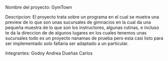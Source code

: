 Nombre del proyecto: GymTown

Descripcion: El proyecto trata sobre un programa en el cual se muetra una preview de lo que son unas sucursales de gimnacios en la cual da una pequeña muestra de lo que son los instructores, algunas rutinas, e incluso te da la direccion de de algunos lugares en los cuales tenemos unas sucursales todo es un proyecto nanamas de prueba pero esta casi listo para ser implementado solo faltaria ser adaptado a un particular.

Integrantes: Godoy Andrea
Dueñas Carlos
